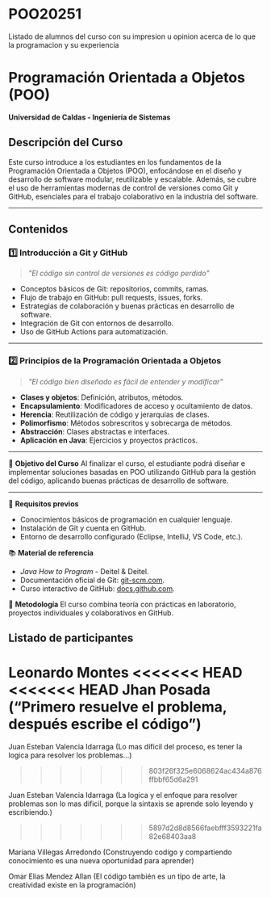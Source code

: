 # POO20251
Listado de alumnos del curso con su impresion u opinion acerca de lo que la programacion y su experiencia



# Programación Orientada a Objetos (POO)  
**Universidad de Caldas - Ingeniería de Sistemas**  

## Descripción del Curso
Este curso introduce a los estudiantes en los fundamentos de la Programación Orientada a Objetos (POO), enfocándose en el diseño y desarrollo de software modular, reutilizable y escalable. Además, se cubre el uso de herramientas modernas de control de versiones como Git y GitHub, esenciales para el trabajo colaborativo en la industria del software.

---

## Contenidos

### 1️⃣ Introducción a Git y GitHub
> _"El código sin control de versiones es código perdido"_

- Conceptos básicos de Git: repositorios, commits, ramas.
- Flujo de trabajo en GitHub: pull requests, issues, forks.
- Estrategias de colaboración y buenas prácticas en desarrollo de software.
- Integración de Git con entornos de desarrollo.
- Uso de GitHub Actions para automatización.

---

### 2️⃣ Principios de la Programación Orientada a Objetos
> _"El código bien diseñado es fácil de entender y modificar"_

- **Clases y objetos**: Definición, atributos, métodos.
- **Encapsulamiento**: Modificadores de acceso y ocultamiento de datos.
- **Herencia**: Reutilización de código y jerarquías de clases.
- **Polimorfismo**: Métodos sobrescritos y sobrecarga de métodos.
- **Abstracción**: Clases abstractas e interfaces.
- **Aplicación en Java**: Ejercicios y proyectos prácticos.

---

🎯 **Objetivo del Curso**
Al finalizar el curso, el estudiante podrá diseñar e implementar soluciones basadas en POO utilizando GitHub para la gestión del código, aplicando buenas prácticas de desarrollo de software.

---

📌 **Requisitos previos**
- Conocimientos básicos de programación en cualquier lenguaje.
- Instalación de Git y cuenta en GitHub.
- Entorno de desarrollo configurado (Eclipse, IntelliJ, VS Code, etc.).

📚 **Material de referencia**
- *Java How to Program* - Deitel & Deitel.
- Documentación oficial de Git: [git-scm.com](https://git-scm.com/).
- Curso interactivo de GitHub: [docs.github.com](https://docs.github.com/en/get-started).

🚀 **Metodología**
El curso combina teoría con prácticas en laboratorio, proyectos individuales y colaborativos en GitHub.

## Listado de participantes
Leonardo Montes 
<<<<<<< HEAD
<<<<<<< HEAD
Jhan Posada (“Primero resuelve el problema, después escribe el código”)
=======
Juan Esteban Valencia Idarraga (Lo mas dificil del proceso, es tener la logica para resolver los problemas...)
>>>>>>> 803f26f325e6068624ac434a876ffbbf65d6a291

Juan Esteban Valencia Idarraga (La logica y el enfoque para resolver problemas son lo mas dificil, porque la sintaxis se aprende solo leyendo y escribiendo.)
>>>>>>> 5897d2d8d8566faebfff3593221fa82e68403aa8

Mariana Villegas Arredondo (Construyendo codigo y compartiendo conocimiento es una nueva oportunidad para aprender)

Omar Elias Mendez Allan (El código también es un tipo de arte, la creatividad existe en la programación)
